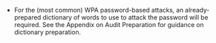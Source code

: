 
* For the (most common) WPA password-based attacks, an already-prepared dictionary of words to use to attack the password will be required. See the Appendix on Audit Preparation for guidance on dictionary preparation.
